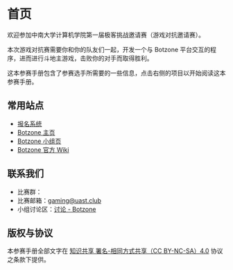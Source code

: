 # 首页

欢迎参加中南大学计算机学院第一届极客挑战邀请赛（游戏对抗邀请赛）。

本次游戏对抗赛需要你和你的队友们一起，开发一个与 Botzone 平台交互的程序，进而进行斗地主游戏，击败你的对手而取得胜利。

这本参赛手册包含了参赛选手所需要的一些信息，点击右侧的项目以开始阅读这本参赛手册。

## 常用站点

* [报名系统](https://gaming.csu.edu.cn/registry)
* [Botzone 主页](https://botzone.org.cn)
* [Botzone 小组页](https://www.botzone.org.cn/group/5cc64d7275e55951524c4105)
* [Botzone 官方 Wiki](https://wiki.botzone.org.cn/)

## 联系我们

* 比赛群：
* 比赛邮箱：[gaming@uast.club](mailto:gaming@uast.club)
* 小组讨论区：[讨论 - Botzone](https://www.botzone.org.cn/discuss/group-5cc64d7275e55951524c4105)

## 版权与协议

本参赛手册全部文字在 [知识共享 署名-相同方式共享（CC BY-NC-SA）4.0]() 协议之条款下提供。
